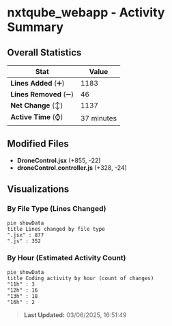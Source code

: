 # nxtqube_webapp - Activity Summary 

## Overall Statistics

| Stat                   | Value                                                             |
| ---------------------- | ----------------------------------------------------------------- |
| **Lines Added** (➕)   | 1183                                          |
| **Lines Removed** (➖) | 46                                        |
| **Net Change** (↕)    | 1137                |
| **Active Time** (⌚)   | 37 minutes |


## Modified Files
- **DroneControl.jsx** (+855, -22)
- **droneControl.controller.js** (+328, -24)

## Visualizations

### By File Type (Lines Changed)

```mermaid
pie showData
title Lines changed by file type
".jsx" : 877
".js" : 352
```

### By Hour (Estimated Activity Count)

```mermaid
pie showData
title Coding activity by hour (count of changes)
"11h" : 3
"12h" : 16
"13h" : 18
"16h" : 2
```


> **Last Updated:** 03/06/2025, 16:51:49